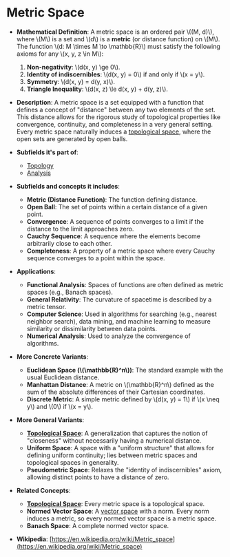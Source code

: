 # Metric Space

- **Mathematical Definition**: A metric space is an ordered pair \\((M, d)\\), where \\(M\\) is a set and \\(d\\) is a **metric** (or distance function) on \\(M\\). The function \\(d: M \times M \to \mathbb{R}\\) must satisfy the following axioms for any \\(x, y, z \in M\\):
    1.  **Non-negativity**: \\(d(x, y) \ge 0\\).
    2.  **Identity of indiscernibles**: \\(d(x, y) = 0\\) if and only if \\(x = y\\).
    3.  **Symmetry**: \\(d(x, y) = d(y, x)\\).
    4.  **Triangle Inequality**: \\(d(x, z) \le d(x, y) + d(y, z)\\).

- **Description**: A metric space is a set equipped with a function that defines a concept of "distance" between any two elements of the set. This distance allows for the rigorous study of topological properties like convergence, continuity, and completeness in a very general setting. Every metric space naturally induces a [topological space](./topological_space.md), where the open sets are generated by open balls.

- **Subfields it's part of**:
    - [Topology](https://en.wikipedia.org/wiki/Topology)
    - [Analysis](https://en.wikipedia.org/wiki/Mathematical_analysis)

- **Subfields and concepts it includes**:
    - **Metric (Distance Function)**: The function defining distance.
    - **Open Ball**: The set of points within a certain distance of a given point.
    - **Convergence**: A sequence of points converges to a limit if the distance to the limit approaches zero.
    - **Cauchy Sequence**: A sequence where the elements become arbitrarily close to each other.
    - **Completeness**: A property of a metric space where every Cauchy sequence converges to a point within the space.

- **Applications**:
    - **Functional Analysis**: Spaces of functions are often defined as metric spaces (e.g., Banach spaces).
    - **General Relativity**: The curvature of spacetime is described by a metric tensor.
    - **Computer Science**: Used in algorithms for searching (e.g., nearest neighbor search), data mining, and machine learning to measure similarity or dissimilarity between data points.
    - **Numerical Analysis**: Used to analyze the convergence of algorithms.

- **More Concrete Variants**:
    - **Euclidean Space (\\(\mathbb{R}^n\\))**: The standard example with the usual Euclidean distance.
    - **Manhattan Distance**: A metric on \\(\mathbb{R}^n\\) defined as the sum of the absolute differences of their Cartesian coordinates.
    - **Discrete Metric**: A simple metric defined by \\(d(x, y) = 1\\) if \\(x \neq y\\) and \\(0\\) if \\(x = y\\).

- **More General Variants**:
    - **[Topological Space](./topological_space.md)**: A generalization that captures the notion of "closeness" without necessarily having a numerical distance.
    - **Uniform Space**: A space with a "uniform structure" that allows for defining uniform continuity; lies between metric spaces and topological spaces in generality.
    - **Pseudometric Space**: Relaxes the "identity of indiscernibles" axiom, allowing distinct points to have a distance of zero.

- **Related Concepts**:
    - **[Topological Space](./topological_space.md)**: Every metric space is a topological space.
    - **Normed Vector Space**: A [vector space](../algebra/vector_space.md) with a norm. Every norm induces a metric, so every normed vector space is a metric space.
    - **Banach Space**: A complete normed vector space.

- **Wikipedia**: [https://en.wikipedia.org/wiki/Metric_space](https://en.wikipedia.org/wiki/Metric_space)

